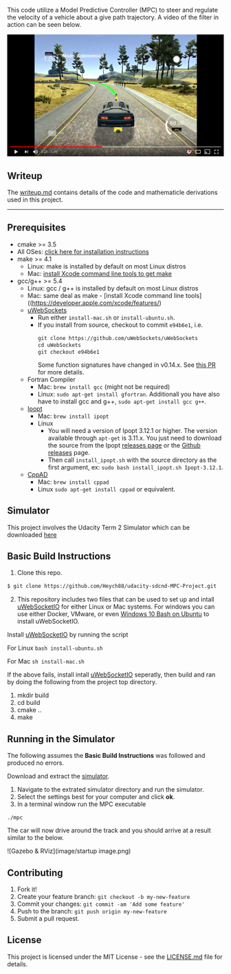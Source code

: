 This code utilize a Model Predictive Controller (MPC) to steer and regulate the velocity of a vehicle about a give path trajectory. A video of the filter in action can be seen below.

 [![MPC in action](image/video.png)](https://youtu.be/t5-I2tkAX5E)

## Writeup

The [writeup.md](writeup.md) contains details of the code and mathematicle derivations used in this project.

---

## Prerequisites

* cmake >= 3.5
 * All OSes: [click here for installation instructions](https://cmake.org/install/)
* make >= 4.1
  * Linux: make is installed by default on most Linux distros
  * Mac: [install Xcode command line tools to get make](https://developer.apple.com/xcode/features/)
* gcc/g++ >= 5.4
  * Linux: gcc / g++ is installed by default on most Linux distros
  * Mac: same deal as make - [install Xcode command line tools]((https://developer.apple.com/xcode/features/)
  * [uWebSockets](https://github.com/uWebSockets/uWebSockets)
    * Run either `install-mac.sh` or `install-ubuntu.sh`.
    * If you install from source, checkout to commit `e94b6e1`, i.e.
      ```
      git clone https://github.com/uWebSockets/uWebSockets
      cd uWebSockets
      git checkout e94b6e1
      ```
      Some function signatures have changed in v0.14.x. See [this PR](https://github.com/udacity/CarND-MPC-Project/pull/3) for more details.
  * Fortran Compiler
    * Mac: `brew install gcc` (might not be required)
    * Linux: `sudo apt-get install gfortran`. Additionall you have also have to install gcc and g++, `sudo apt-get install gcc g++`.
  * [Ipopt](https://projects.coin-or.org/Ipopt)
    * Mac: `brew install ipopt`
    * Linux
      * You will need a version of Ipopt 3.12.1 or higher. The version available through `apt-get` is 3.11.x. You just need to download the source from the Ipopt [releases page](https://www.coin-or.org/download/source/Ipopt/) or the [Github releases](https://github.com/coin-or/Ipopt/releases) page.
      * Then call `install_ipopt.sh` with the source directory as the first argument, ex: `sudo bash install_ipopt.sh Ipopt-3.12.1`.
  * [CppAD](https://www.coin-or.org/CppAD/)
    * Mac: `brew install cppad`
    * Linux `sudo apt-get install cppad` or equivalent.

## Simulator

This project involves the Udacity Term 2 Simulator which can be downloaded [here](https://github.com/udacity/self-driving-car-sim/releases/tag/v1.0)

## Basic Build Instructions

1. Clone this repo.

```sh
$ git clone https://github.com/Heych88/udacity-sdcnd-MPC-Project.git
```

2. This repository includes two files that can be used to set up and intall [uWebSocketIO](https://github.com/uWebSockets/uWebSockets) for either Linux or Mac systems. For windows you can use either Docker, VMware, or even [Windows 10 Bash on Ubuntu](https://www.howtogeek.com/249966/how-to-install-and-use-the-linux-bash-shell-on-windows-10/) to install uWebSocketIO.

Install [uWebSocketIO](https://github.com/uWebSockets/uWebSockets) by running the script

For Linux
`
bash install-ubuntu.sh
`

For Mac
`
sh install-mac.sh
`

If the above fails, install intall [uWebSocketIO](https://github.com/uWebSockets/uWebSockets) seperatly, then build and ran by doing the following from the project top directory.

1. mkdir build
2. cd build
3. cmake ..
4. make

## Running in the Simulator

The following assumes the **Basic Build Instructions** was followed and produced no errors.

Download and extract the [simulator](https://github.com/udacity/self-driving-car-sim/releases/tag/v1.0).

1. Navigate to the extrated simulator directory and run the simulator.
2. Select the settings best for your computer and click **ok**.
3. In a terminal window run the MPC executable
```
./mpc
```

The car will now drive around the track and you should arrive at a result similar to the below.

![Gazebo & RViz](image/startup image.png)


## Contributing

1. Fork it!
2. Create your feature branch: `git checkout -b my-new-feature`
3. Commit your changes: `git commit -am 'Add some feature'`
4. Push to the branch: `git push origin my-new-feature`
5. Submit a pull request.

## License

This project is licensed under the MIT License - see the [LICENSE.md](LICENSE.md) file for details.
